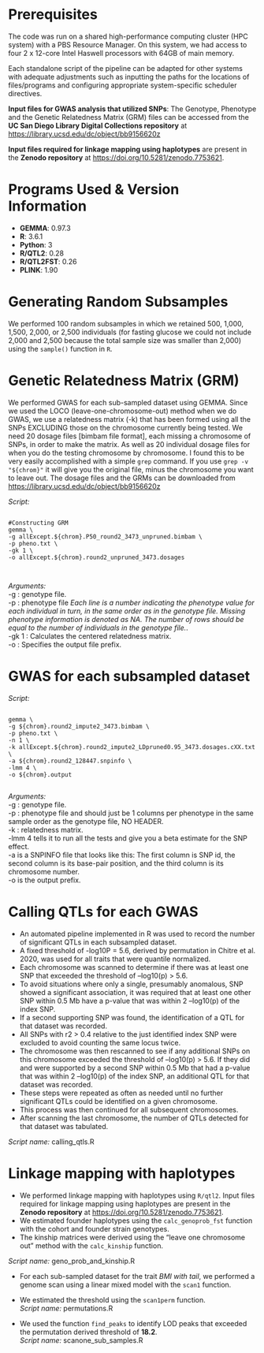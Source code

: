 
# Prerequisites

The code was run on a shared high-performance computing cluster (HPC system) with a PBS Resource Manager. On this system, we had access to four 2 x 12-core Intel Haswell processors with 64GB of main memory.  

Each standalone script of the pipeline can be adapted for other systems with adequate adjustments such as inputting the paths for the locations of files/programs and configuring appropriate system-specific scheduler directives.  

**Input files for GWAS analysis that utilized SNPs**: The Genotype, Phenotype and the Genetic Relatedness Matrix (GRM) files can be accessed from the __UC San Diego Library Digital Collections repository__ at https://library.ucsd.edu/dc/object/bb9156620z  

**Input files required for linkage mapping using haplotypes** are present in the __Zenodo repository__ at https://doi.org/10.5281/zenodo.7753621.   




# Programs Used & Version Information

- **GEMMA**: 0.97.3
- **R**: 3.6.1
- **Python**: 3
- **R/QTL2**: 0.28
- **R/QTL2FST**: 0.26
- **PLINK**: 1.90



# Generating Random Subsamples 
We performed 100 random subsamples in which we retained 500, 1,000, 1,500, 2,000, or 2,500 individuals (for fasting glucose we could not include 2,000 and 2,500 because the total sample size was smaller than 2,000) using the `sample()` function in `R`.  






# Genetic Relatedness Matrix (GRM)
We performed GWAS for each sub-sampled dataset using GEMMA. 
Since we used the LOCO (leave-one-chromosome-out) method when we do GWAS, we use a relatedness matrix (-k) that has been formed using all the SNPs EXCLUDING those on the chromosome currently being tested. We need 20 dosage files [bimbam file format], each missing a chromosome of SNPs, in order to make the matrix. As well as 20 individual dosage files for when you do the testing chromosome by chromosome. I found this to be very easily accomplished with a simple `grep` command. If you use `grep -v "${chrom}"` it will give you the original file, minus the chromosome you want to leave out. The dosage files and the GRMs can be downloaded from https://library.ucsd.edu/dc/object/bb9156620z  




_Script:_

```{r GRM, engine = 'bash', eval = FALSE,echo=T}

#Constructing GRM
gemma \
-g allExcept.${chrom}.P50_round2_3473_unpruned.bimbam \
-p pheno.txt \
-gk 1 \
-o allExcept.${chrom}.round2_unpruned_3473.dosages



```

_Arguments:_  
-g : genotype file.  
-p : phenotype file _Each line is a number indicating the phenotype value for each individual in turn, in the same order as in the genotype file. Missing phenotype information is denoted as NA. The number of rows should be equal to the number of individuals in the genotype file._.  
-gk 1 : Calculates the centered relatedness matrix.  
-o : Specifies the output file prefix.  




# GWAS for each subsampled dataset

_Script:_
```{r GWAS, engine = 'bash', eval = FALSE,echo=T}

gemma \
-g ${chrom}.round2_impute2_3473.bimbam \
-p pheno.txt \
-n 1 \
-k allExcept.${chrom}.round2_impute2_LDpruned0.95_3473.dosages.cXX.txt  \
-a ${chrom}.round2_128447.snpinfo \
-lmm 4 \
-o ${chrom}.output


```



_Arguments:_   
-g : genotype file.  
-p : phenotype file and should just be 1 columns per phenotype in the same sample order as the genotype file, NO HEADER.  
-k : relatedness matrix.  
-lmm 4 tells it to run all the tests and give you a beta estimate for the SNP effect.  
-a is a SNPINFO file that looks like this: The first column is SNP id, the second column is its base-pair position, and the third column is its chromosome number.  
-o is the output prefix.  

# Calling QTLs for each GWAS 
- An automated pipeline implemented in R was used to record the number of significant QTLs in each subsampled dataset.
- A fixed threshold of -log10P = 5.6, derived by permutation in Chitre et al. 2020, was used for all traits that were quantile normalized.
- Each chromosome was scanned to determine if there was at least one SNP that exceeded the threshold of –log10(p) > 5.6.
- To avoid situations where only a single, presumably anomalous, SNP showed a significant association, it was required that at least one other SNP within 0.5 Mb have a p-value that was within 2 –log10(p) of the index SNP.
- If a second supporting SNP was found, the identification of a QTL for that dataset was recorded.
- All SNPs with r2 > 0.4 relative to the just identified index SNP were excluded to avoid counting the same locus twice.
- The chromosome was then rescanned to see if any additional SNPs on this chromosome exceeded the threshold of –log10(p) > 5.6. If they did and were supported by a second SNP within 0.5 Mb that had a p-value that was within 2 –log10(p) of the index SNP, an additional QTL for that dataset was recorded.
- These steps were repeated as often as needed until no further significant QTLs could be identified on a given chromosome.
- This process was then continued for all subsequent chromosomes.
- After scanning the last chromosome, the number of QTLs detected for that dataset was tabulated.

_Script name:_ calling_qtls.R

# Linkage mapping with haplotypes 
- We performed linkage mapping with haplotypes using `R/qtl2`. Input files required for linkage mapping using haplotypes are present in the __Zenodo repository__ at https://doi.org/10.5281/zenodo.7753621.   
- We estimated founder haplotypes using the `calc_genoprob_fst` function with the cohort and founder strain genotypes.    
- The kinship matrices were derived using the “leave one chromosome out” method with the `calc_kinship` function.  

_Script name:_ geno_prob_and_kinship.R  

- For each sub-sampled dataset for the trait _BMI with tail_, we performed a genome scan using a linear mixed model with the `scan1` function.  

- We estimated the threshold using the `scan1perm` function.  
_Script name:_ permutations.R  

- We used the function `find_peaks` to identify LOD peaks that exceeded the permutation derived threshold of **18.2**.  
_Script name:_ scanone_sub_samples.R


